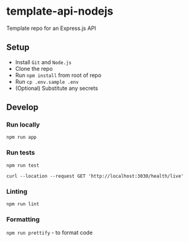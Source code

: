 # template-api-nodejs

Template repo for an Express.js API

## Setup

- Install `Git` and `Node.js`
- Clone the repo
- Run `npm install` from root of repo
- Run `cp .env.sample .env`
- (Optional) Substitute any secrets

## Develop

### Run locally

`npm run app`

### Run tests

`npm run test`

```
curl --location --request GET 'http://localhost:3030/health/live'
```

### Linting

`npm run lint`

### Formatting

`npm run prettify` - to format code
